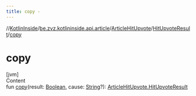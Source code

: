 ```yaml
---
title: copy -
---
```

//[KotlinInside](../../../index.md)/[be.zvz.kotlininside.api.article](../../index.md)/[ArticleHitUpvote](../index.md)/[HitUpvoteResult](index.md)/[copy](copy.md)



# copy  
[jvm]  
Content  
fun [copy](copy.md)(result: [Boolean](https://kotlinlang.org/api/latest/jvm/stdlib/kotlin/-boolean/index.html), cause: [String](https://kotlinlang.org/api/latest/jvm/stdlib/kotlin/-string/index.html)?): [ArticleHitUpvote.HitUpvoteResult](index.md)  



